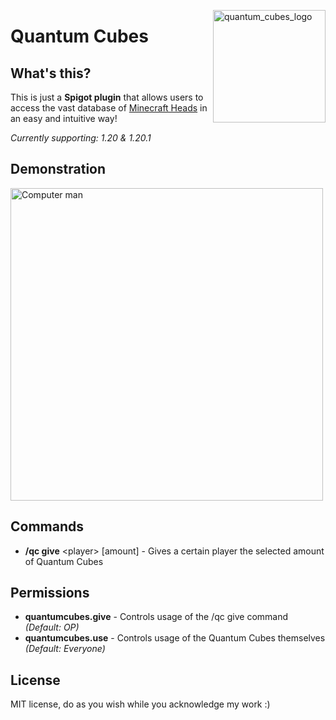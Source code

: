 <img src="https://media.discordapp.net/attachments/794706722588983327/1149100624995172393/0c8b4921ee384ed0a657f00df782c57e.png" alt="quantum_cubes_logo" align="right" width="180"></img>
# Quantum Cubes
## What's this?
This is just a **Spigot plugin** that allows users to access the vast database of [Minecraft Heads](https://minecraft-heads.com/) in an easy and intuitive way!

_Currently supporting: 1.20 & 1.20.1_
## Demonstration
<img src="https://github.com/Axyss/QuantumCubes/assets/55812692/abb5fe2b-986e-46e0-bb73-58c4e49339a1" alt="Computer man" width="500px" text-align="right">

## Commands
- **/qc give** \<player\> [amount] - Gives a certain player the selected amount of Quantum Cubes
## Permissions
- **quantumcubes.give** - Controls usage of the /qc give command _(Default: OP)_
- **quantumcubes.use** - Controls usage of the Quantum Cubes themselves _(Default: Everyone)_
## License
MIT license, do as you wish while you acknowledge my work :)
